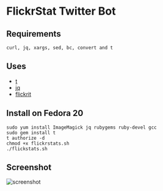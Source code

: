 # FlickrStat Twitter Bot

## Requirements

    curl, jq, xargs, sed, bc, convert and t

## Uses

* [t](https://github.com/sferik/t)
* [jq](https://github.com/stedolan/jq)
* [flickrit](https://github.com/pboehm/flickrit)

## Install on Fedora 20

    sudo yum install ImageMagick jq rubygems ruby-devel gcc
    sudo gem install t
    t authorize -d
    chmod +x flickrstats.sh
    ./flickstats.sh

## Screenshot

![screenshot](http://api.drp.io/files/5447c7a508474.png "Screenshot")

